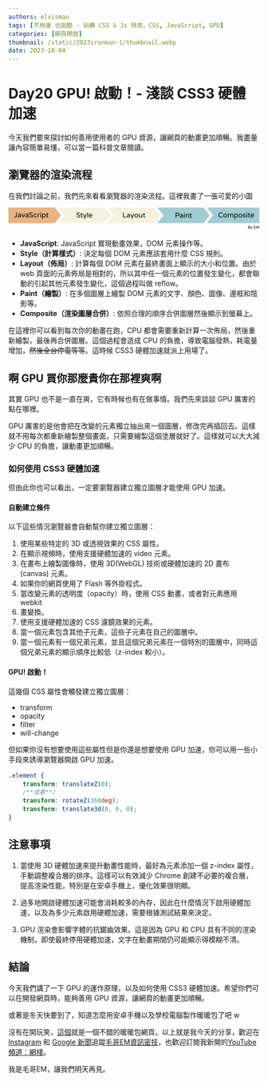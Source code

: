 ```yaml
---
authors: elvismao
tags: [不用庫 也能酷 - 玩轉 CSS & Js 特效，CSS, JavaScript, GPU]
categories: [網頁開發]
thumbnail: /static/2023ironman-1/thumbnail.webp
date: 2023-10-04
---
```


# Day20 GPU! 啟動！- 淺談 CSS3 硬體加速

今天我們要來探討如何善用使用者的 GPU 資源，讓網頁的動畫更加順暢。我盡量讓內容簡單易懂，可以當一篇科普文章閱讀。

## 瀏覽器的渲染流程

在我們討論之前，我們先來看看瀏覽器的渲染流程。這裡我畫了一張可愛的小圖

![瀏覽器渲染流程](css3_gpu_speedup.svg)

- **JavaScript**: JavaScript 實現動畫效果，DOM 元素操作等。
- **Style（計算樣式）**: 決定每個 DOM 元素應該套用什麼 CSS 規則。
- **Layout（佈局）**: 計算每個 DOM 元素在最終畫面上顯示的大小和位置。由於 web 頁面的元素佈局是相對的，所以其中任一個元素的位置發生變化，都會聯動的引起其他元素發生變化，這個過程叫做 reflow。
- **Paint（繪製）**: 在多個圖層上繪製 DOM 元素的文字、顏色、圖像、邊框和陰影等。
- **Composite（渲染圖層合併）**: 依照合理的順序合併圖層然後顯示到螢幕上。

在這裡你可以看到每次你的動畫在跑，CPU 都會需要重新計算一次佈局，然後重新繪製，最後再合併圖層。這個過程會造成 CPU 的負擔，導致電腦發熱，耗電量增加，~~然後全台停電等等~~。這時候 CSS3 硬體加速就派上用場了。

## 啊 GPU 買你那麼貴你在那裡爽啊

其實 GPU 也不是一直在爽，它有時候也有在做事情。我們先來談談 GPU 厲害的點在哪裡。

GPU 厲害的是他會把在改變的元素獨立抽出來一個圖層，修改完再插回去。這樣就不用每次都重新繪製整個畫面，只需要繪製這個塗層就好了。這樣就可以大大減少 CPU 的負擔，讓動畫更加順暢。

### 如何使用 CSS3 硬體加速

但由此你也可以看出，一定要瀏覽器建立獨立圖層才能使用 GPU 加速。

#### 自動建立條件

以下這些情況瀏覽器會自動幫你建立獨立圖層：

1. 使用某些特定的 3D 或透視效果的 CSS 屬性。
2. 在顯示視頻時，使用支援硬體加速的 video 元素。
3. 在畫布上繪製圖像時，使用 3D(WebGL) 技術或硬體加速的 2D 畫布 (canvas) 元素。
4. 如果你的網頁使用了 Flash 等外掛程式。
5. 當改變元素的透明度（opacity）時，使用 CSS 動畫，或者對元素應用 webkit
6. 畫變換。
7. 使用支援硬體加速的 CSS 濾鏡效果的元素。
8. 當一個元素包含其他子元素，這些子元素在自己的圖層中。
9. 當一個元素有一個兄弟元素，並且這個兄弟元素在一個特別的圖層中，同時這個兄弟元素的顯示順序比較低（z-index 較小）。

#### GPU! 啟動！

這幾個 CSS 屬性會觸發建立獨立圖層：

- transform
- opacity
- filter
- will-change

但如果你沒有想要使用這些屬性但是你還是想要使用 GPU 加速，你可以用一些小手段來誘導瀏覽器開啟 GPU 加速。

```css
.element {
    transform: translateZ(0);
    /**或著**/
    transform: rotateZ(360deg);
    transform: translate3d(0, 0, 0);
}
```

## 注意事項

1. 當使用 3D 硬體加速來提升動畫性能時，最好為元素添加一個 z-index 屬性，手動調整複合層的排序。這樣可以有效減少 Chrome 創建不必要的複合層，提高渲染性能，特別是在安卓手機上，優化效果很明顯。

2. 過多地開啟硬體加速可能會消耗較多的內存，因此在什麼情況下啟用硬體加速，以及為多少元素啟用硬體加速，需要根據測試結果來決定。

3. GPU 渲染會影響字體的抗鋸齒效果。這是因為 GPU 和 CPU 具有不同的渲染機制，即使最終停用硬體加速，文字在動畫期間仍可能顯示得模糊不清。

## 結論

今天我們講了一下 GPU 的運作原理，以及如何使用 CSS3 硬體加速。希望你們可以在開發網頁時，能夠善用 GPU 資源，讓網頁的動畫更加順暢。

或著是冬天快要到了，知道怎麼用安卓手機以及學校電腦製作暖暖包了吧 w

沒有在開玩笑，[這個](https://web.basemark.com/)就是一個不錯的暖暖包網頁。以上就是我今天的分享，歡迎在 [Instagram](https://www.instagram.com/emtech.cc) 和 [Google 新聞](https://news.google.com/publications/CAAqBwgKMKXLvgswsubVAw?ceid=TW:zh-Hant&oc=3)追蹤[毛哥EM資訊密技](https://emtech.cc/)，也歡迎訂閱我新開的[YouTube 頻道：網棧](https://www.youtube.com/@webpallet)。

我是毛哥EM，讓我們明天再見。
